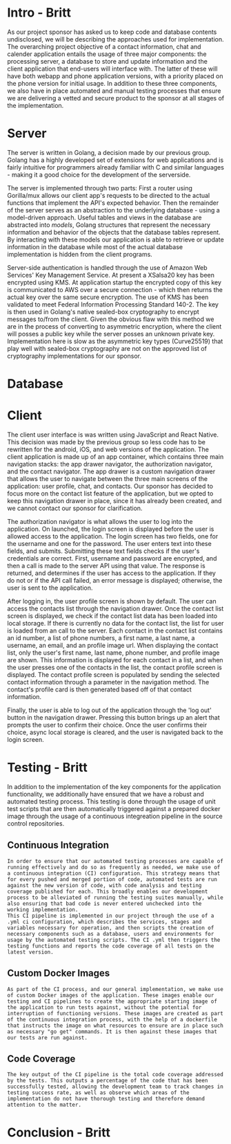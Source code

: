 # Intro - Britt

  As our project sponsor has asked us to keep code and database contents undisclosed, we will be describing the approaches used for implementation. The overarching project objective of a contact information, chat and calender application entails the usage of three major components: the processing server, a database to store and update information and the client application that end-users will interface with. The latter of these will have both webapp and phone application versions, with a priority placed on the phone version for initial usage.
   In addition to these three components, we also have in place automated and manual testing processes that ensure we are delivering a vetted and secure product to the sponsor at all stages of the implementation. 

# Server

The server is written in Golang, a decision made by our previous group. Golang has a highly developed set of extensions for web applications and is fairly intuitive for programmers already familiar with C and similar languages - making it a good choice for the development of the serverside.

The server is implemented through two parts: First a router using Gorilla/mux allows our client app's requests to be directed to the actual functions that implement the API's expected behavior. Then the remainder of the server serves as an abstraction to the underlying database - using a model-driven approach. Useful tables and views in the database are abstracted into *models*, Golang structures that represent the necessary information and behavior of the objects that the database tables represent. By interacting with these models our application is able to retrieve or update information in the database while most of the actual database implementation is hidden from the client programs.

Server-side authentication is handled through the use of Amazon Web Services' Key Management Service. At present a XSalsa20 key has been encrypted using KMS. At application startup the encrypted copy of this key is communicated to AWS over a secure connection - which then returns the actual key over the same secure encryption. The use of KMS has been validated to meet Federal Information Processing Standard 140-2. The key is then used in Golang's native sealed-box cryptography to encrypt messages to/from the client. Given the obvious flaw with this method we are in the process of converting to asymmetric encryption, where the client will posses a public key while the server posses an unknown private key. Implementation here is slow as the asymmetric key types (Curve25519) that play well with sealed-box cryptography are not on the approved list of cryptography implementations for our sponsor.

# Database

# Client

The client user interface is was written using JavaScript and React Native. This decision was made by the previous group so less code has to be rewritten for the android, iOS, and web versions of the application. The client application is made up of an app container, which contains three main navigation stacks: the app drawer navigator, the authorization navigator, and the contact navigator. The app drawer is a custom navigation drawer that allows the user to navigate between the three main screens of the application: user profile, chat, and contacts. Our sponsor has decided to focus more on the contact list feature of the application, but we opted to keep this navigation drawer in place, since it has already been created, and we cannot contact our sponsor for clarification. 

The authorization navigator is what allows the user to log into the application. On launched, the login screen is displayed before the user is allowed access to the application. The login screen has two fields, one for the username and one for the password. The user enters text into these fields, and submits. Submitting these text fields checks if the user's credentials are correct. First, username and password are encrypted, and then a call is made to the server API using that value. The response is returned, and determines if the user has access to the application. If they do not or if the API call failed, an error message is displayed; otherwise, the user is sent to the application.

After logging in, the user profile screen is shown by default. The user can access the contacts list through the navigation drawer. Once the contact list screen is displayed, we check if the contact list data has been loaded into local storage. If there is currently no data for the contact list,  the list for user is loaded from an call to the server. Each contact in the contact list contains an id number, a list of phone numbers, a first name, a last name, a username, an email, and an profile image url. When displaying the contact list, only the user's first name, last name, phone number, and profile image are shown. This information is displayed for each contact in a list, and when the user presses one of the contacts in the list, the contact profile screen is displayed. The contact profile screen is populated by sending the selected contact information through a parameter in the navigation method. The contact's profile card is then generated based off of that contact information.

Finally, the user is able to log out of the application through the 'log out' button in the navigation drawer. Pressing this button brings up an alert that prompts the user to confirm their choice. Once the user confirms their choice, async local storage is cleared, and the user is navigated back to the login screen. 

# Testing - Britt
  In addition to the implementation of the key components for the application functionality, we additionally have ensured that we have a robust and automated testing process. This testing is done through the usage of unit test scripts that are then automatically triggered against a prepared docker image through the usage of a continuous integreation pipeline in the source control repositories.
  
  ## Continuous Integration
    In order to ensure that our automated testing processes are capable of running effectively and do so as frequently as needed, we make use of a continuous integration (CI) configuration. This strategy means that for every pushed and merged portion of code, automated tests are run against the new version of code, with code analysis and testing coverage published for each. This broadly enables our development process to be alleviated of running the testing suites manually, while also ensuring that bad code is never entered unchecked into the working implementation.
    This CI pipeline is implemented in our project through the use of a .yml ci configuration, which describes the services, stages and variables necessary for operation, and then scripts the creation of necessary components such as a database, users and environments for usage by the automated testing scripts. The CI .yml then triggers the testing functions and reports the code coverage of all tests on the latest version.
  
  ## Custom Docker Images
    As part of the CI process, and our general implementation, we make use of custom Docker images of the application. These images enable our testing and CI pipelines to create the appropriate starting image of the application to run tests against, without the potential for interruption of functioning versions. These images are created as part of the continuous integration process, with the help of a dockerfile that instructs the image on what resources to ensure are in place such as necessary "go get" commands. It is then against these images that our tests are run against.
    
  ## Code Coverage
    The key output of the CI pipeline is the total code coverage addressed by the tests. This outputs a percentage of the code that has been successfully tested, allowing the development team to track changes in testing success rate, as well as observe which areas of the implementation do not have thorough testing and therefore demand attention to the matter.

# Conclusion - Britt
